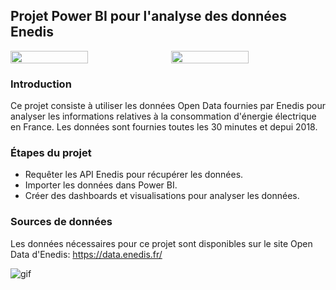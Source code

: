 ## Projet Power BI pour l'analyse des données Enedis

<div style="display:flex;">
  <img src="https://global-uploads.webflow.com/5e45e7fa0ca16f06c09e1e56/61d869387b27631ea8f491b5_Banniere%20blog%20-%20ERP.png" style="width:50%; margin-right:10px;">
  <img src="https://www.fournisseurs-electricite.com/sites/fournisseurs-electricite.com/files/2019-12/enedis-presentation.png" style="width:50%;">
</div>

### Introduction
Ce projet consiste à utiliser les données Open Data fournies par Enedis pour analyser les informations relatives à la consommation d'énergie électrique en France. Les données sont fournies toutes les 30 minutes et depui 2018.

### Étapes du projet
- Requêter les API Enedis pour récupérer les données.
- Importer les données dans Power BI.
- Créer des dashboards et visualisations pour analyser les données.

### Sources de données
Les données nécessaires pour ce projet sont disponibles sur le site Open Data d'Enedis: https://data.enedis.fr/

![gif](https://i0.wp.com/sqlitybi.com/wp-content/uploads/2019/11/use-case-example2.gif?resize=937%2C759&ssl=1)
